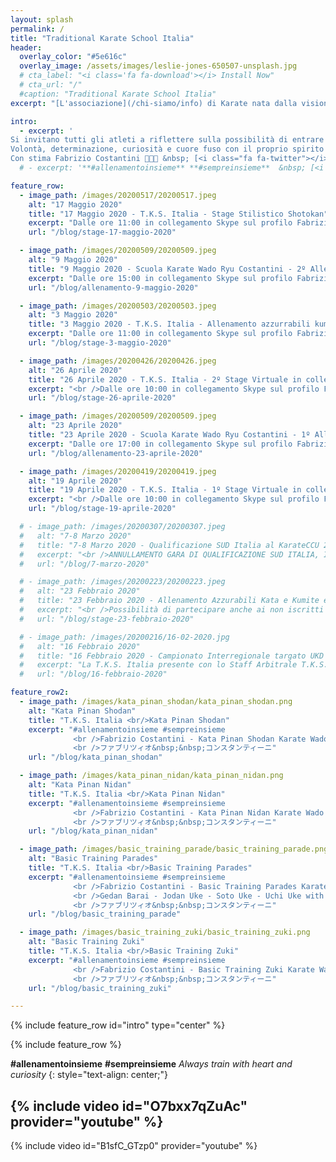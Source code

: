 ```yaml
---
layout: splash
permalink: /
title: "Traditional Karate School Italia"
header:
  overlay_color: "#5e616c"
  overlay_image: /assets/images/leslie-jones-650507-unsplash.jpg
  # cta_label: "<i class='fa fa-download'></i> Install Now"
  # cta_url: "/"
  #caption: "Traditional Karate School Italia"
excerpt: "[L'associazione](/chi-siamo/info) di Karate nata dalla visione del<br /> D.T. Maestro Fabrizio Costantini C. Nera 6° Dan."

intro:
  - excerpt: '
Si invitano tutti gli atleti a riflettere sulla possibilità di entrare a far parte del TEAM Azzurrabili T.K.S. Italia.<br />
Volontà, determinazione, curiosità e cuore fuso con il proprio spirito e quello di gruppo sono i fattori essenziali per affrontare tale percorso che sicuramente incrementerà di molto la vostra personale Maturitá Marziale, preziosa per il proseguo nel Do del Karate Tradizionale che durerá per tutta la vita.<br />
Con stima Fabrizio Costantini 🥋👊🥋 &nbsp; [<i class="fa fa-twitter"></i> @contatti](/chi-siamo/contatti/){: .btn .btn--twitter}'
  # - excerpt: '**#allenamentoinsieme** **#sempreinsieme**  &nbsp; [<i class="fab fa-fw fa-youtube"></i> Seguiteci su Youtube](https://www.youtube.com/channel/UCElWKEjQUlFXGCnBfUmndug){: btn--youtube}'

feature_row:
  - image_path: /images/20200517/20200517.jpeg
    alt: "17 Maggio 2020"
    title: "17 Maggio 2020 - T.K.S. Italia - Stage Stilistico Shotokan"
    excerpt: "Dalle ore 11:00 in collegamento Skype sul profilo FabrizioCostantiniSensei"
    url: "/blog/stage-17-maggio-2020"

  - image_path: /images/20200509/20200509.jpeg
    alt: "9 Maggio 2020"
    title: "9 Maggio 2020 - Scuola Karate Wado Ryu Costantini - 2º Allenamento Online"
    excerpt: "Dalle ore 15:00 in collegamento Skype sul profilo FabrizioCostantiniSensei"
    url: "/blog/allenamento-9-maggio-2020"

  - image_path: /images/20200503/20200503.jpeg
    alt: "3 Maggio 2020"
    title: "3 Maggio 2020 - T.K.S. Italia - Allenamento azzurrabili kumite e corso aggiornamento arbitri via Skype."
    excerpt: "Dalle ore 11:00 in collegamento Skype sul profilo FabrizioCostantiniSensei"
    url: "/blog/stage-3-maggio-2020"

  - image_path: /images/20200426/20200426.jpeg
    alt: "26 Aprile 2020"
    title: "26 Aprile 2020 - T.K.S. Italia - 2º Stage Virtuale in collegamento Skype"
    excerpt: "<br />Dalle ore 10:00 in collegamento Skype sul profilo FabrizioCostantiniSensei"
    url: "/blog/stage-26-aprile-2020"

  - image_path: /images/20200509/20200509.jpeg
    alt: "23 Aprile 2020"
    title: "23 Aprile 2020 - Scuola Karate Wado Ryu Costantini - 1º Allenamento Online"
    excerpt: "Dalle ore 17:00 in collegamento Skype sul profilo FabrizioCostantiniSensei"
    url: "/blog/allenamento-23-aprile-2020"

  - image_path: /images/20200419/20200419.jpeg
    alt: "19 Aprile 2020"
    title: "19 Aprile 2020 - T.K.S. Italia - 1º Stage Virtuale in collegamento Skype"
    excerpt: "<br />Dalle ore 10:00 in collegamento Skype sul profilo FabrizioCostantiniSensei"
    url: "/blog/stage-19-aprile-2020"

  # - image_path: /images/20200307/20200307.jpeg
  #   alt: "7-8 Marzo 2020"
  #   title: "7-8 Marzo 2020 - Qualificazione SUD Italia al KarateCCU 2020"
  #   excerpt: "<br />ANNULLAMENTO GARA DI QUALIFICAZIONE SUD ITALIA, IN PROGRAMMA AD AVELLINO IL 07-08/03/2020."
  #   url: "/blog/7-marzo-2020"

  # - image_path: /images/20200223/20200223.jpeg
  #   alt: "23 Febbraio 2020"
  #   title: "23 Febbraio 2020 - Allenamento Azzurabili Kata e Kumite e Corso aggiornamento Arbitri."
  #   excerpt: "<br />Possibilità di partecipare anche ai non iscritti T.K.S. Italia e a tutti gli iscritti non Azzurabili."
  #   url: "/blog/stage-23-febbraio-2020"

  # - image_path: /images/20200216/16-02-2020.jpg
  #   alt: "16 Febbraio 2020"
  #   title: "16 Febbraio 2020 - Campionato Interregionale targato UKD Italia e TKA Italia"
  #   excerpt: "La T.K.S. Italia presente con lo Staff Arbitrale T.K.S. Italia, il M°. Costantini Gianni ed il M°. Francesconi Luca"
  #   url: "/blog/16-febbraio-2020"

feature_row2:
  - image_path: /images/kata_pinan_shodan/kata_pinan_shodan.png
    alt: "Kata Pinan Shodan"
    title: "T.K.S. Italia <br/>Kata Pinan Shodan"
    excerpt: "#allenamentoinsieme #sempreinsieme
              <br />Fabrizio Costantini - Kata Pinan Shodan Karate Wado Ryu.
              <br />ファブリツィオ&nbsp;&nbsp;コンスタンティーニ"
    url: "/blog/kata_pinan_shodan"

  - image_path: /images/kata_pinan_nidan/kata_pinan_nidan.png
    alt: "Kata Pinan Nidan"
    title: "T.K.S. Italia <br/>Kata Pinan Nidan"
    excerpt: "#allenamentoinsieme #sempreinsieme
              <br />Fabrizio Costantini - Kata Pinan Nidan Karate Wado Ryu.
              <br />ファブリツィオ&nbsp;&nbsp;コンスタンティーニ"
    url: "/blog/kata_pinan_nidan"

  - image_path: /images/basic_training_parade/basic_training_parade.png
    alt: "Basic Training Parades"
    title: "T.K.S. Italia <br/>Basic Training Parades"
    excerpt: "#allenamentoinsieme #sempreinsieme
              <br />Fabrizio Costantini - Basic Training Parades Karate Wado Ryu.
              <br />Gedan Barai - Jodan Uke - Soto Uke - Uchi Uke with Gyakuzuki attack.
              <br />ファブリツィオ&nbsp;&nbsp;コンスタンティーニ"
    url: "/blog/basic_training_parade"

  - image_path: /images/basic_training_zuki/basic_training_zuki.png
    alt: "Basic Training Zuki"
    title: "T.K.S. Italia <br/>Basic Training Zuki"
    excerpt: "#allenamentoinsieme #sempreinsieme
              <br />Fabrizio Costantini - Basic Training Zuki Karate Wado Ryu.
              <br />ファブリツィオ&nbsp;&nbsp;コンスタンティーニ"
    url: "/blog/basic_training_zuki"

---
```

<!-- ### News
* [1° Campionato Nazionale WKAEDA: Classifica Società la T. K. S. Italia 3° classificata]({{ site.url }}{{ site.baseurl }}/blog/1-wkaeda-rimini){: .btn}
* [Saremo presenti il 26 Maggio 2019 Seminario di Karate Do e Wado Ryu a Morlupo (Roma) presso A.S.D. BUSHI]({{ site.url }}{{ site.baseurl }}/blog/iv-seminario-bushi){: .btn} -->
{% include feature_row id="intro" type="center" %}

{% include feature_row %}

**#allenamentoinsieme** **#sempreinsieme**
*Always train with heart and curiosity*
{: style="text-align: center;"}

{% include video id="O7bxx7qZuAc" provider="youtube" %}
---
{% include video id="B1sfC_GTzp0" provider="youtube" %}
